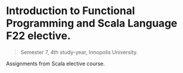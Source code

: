 # Introduction to Functional Programming and Scala Language F22 elective.
> Semester 7, 4th study-year, Innopolis University.

Assignments from Scala elective course.
